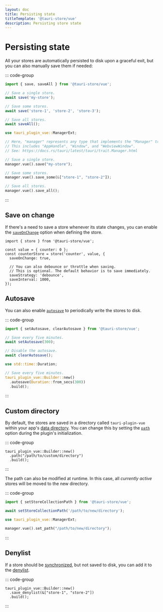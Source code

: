 ```yaml
---
layout: doc
title: Persisting state
titleTemplate: '@tauri-store/vue'
description: Persisting store state
---
```


# Persisting state

All your stores are automatically persisted to disk upon a graceful exit, but you can also manually save them if needed:

::: code-group

```typescript [JavaScript]
import { save, saveAll } from '@tauri-store/vue';

// Save a single store.
await save('my-store');

// Save some stores.
await save('store-1', 'store-2', 'store-3');

// Save all stores.
await saveAll();
```

```rust [Rust]
use tauri_plugin_vue::ManagerExt;

// Here, "manager" represents any type that implements the "Manager" trait provided by Tauri.
// This includes "AppHandle", "Window", and "WebviewWindow".
// See: https://docs.rs/tauri/latest/tauri/trait.Manager.html

// Save a single store.
manager.vue().save("my-store");

// Save some stores.
manager.vue().save_some(&["store-1", "store-2"]);

// Save all stores.
manager.vue().save_all();
```

:::

## Save on change

If there's a need to save a store whenever its state changes, you can enable the [`saveOnChange`](https://tb.dev.br/tauri-store/js-docs/plugin-vue/interfaces/StoreBackendOptions.html#saveonchange) option when defining the store.

```typescript{5}
import { store } from '@tauri-store/vue';

const value = { counter: 0 };
const counterStore = store('counter', value, {
  saveOnChange: true,

  // You can also debounce or throttle when saving.
  // This is optional. The default behavior is to save immediately.
  saveStrategy: 'debounce',
  saveInterval: 1000,
});
```

## Autosave

You can also enable [`autosave`](https://docs.rs/tauri-plugin-vue/latest/tauri_plugin_vue/struct.Builder.html#method.autosave) to periodically write the stores to disk.

::: code-group

```typescript [JavaScript]
import { setAutosave, clearAutosave } from '@tauri-store/vue';

// Save every five minutes.
await setAutosave(300);

// Disable the autosave.
await clearAutosave();
```

```rust [Rust]
use std::time::Duration;

// Save every five minutes.
tauri_plugin_vue::Builder::new()
  .autosave(Duration::from_secs(300))
  .build();
```

:::

## Custom directory

By default, the stores are saved in a directory called `tauri-plugin-vue` within your app's [data directory](https://docs.rs/tauri/latest/tauri/path/struct.PathResolver.html#method.app_data_dir). You can change this by setting the [`path`](https://docs.rs/tauri-plugin-vue/latest/tauri_plugin_vue/struct.Builder.html#method.path) option during the plugin's initialization.

::: code-group

```rust{2} [src-tauri/src/lib.rs]
tauri_plugin_vue::Builder::new()
  .path("/path/to/custom/directory")
  .build();
```

:::

The path can also be modified at runtime. In this case, all _currently active_ stores will be moved to the new directory.

::: code-group

```typescript [JavaScript]
import { setStoreCollectionPath } from '@tauri-store/vue';

await setStoreCollectionPath('/path/to/new/directory');
```

```rust [Rust]
use tauri_plugin_vue::ManagerExt;

manager.vue().set_path("/path/to/new/directory");
```

:::

## Denylist

If a store should be [synchronized](./synchronization.md), but not saved to disk, you can add it to the [denylist](https://docs.rs/tauri-plugin-vue/latest/tauri_plugin_vue/struct.Builder.html#method.save_denylist).

::: code-group

```rust{2} [src-tauri/src/lib.rs]
tauri_plugin_vue::Builder::new()
  .save_denylist(&["store-1", "store-2"])
  .build();
```

:::
